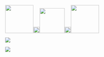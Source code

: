 <img src="https://media.giphy.com/media/djALPj5GbXwUcibXGv/giphy.gif" width="90"><img src="https://media.giphy.com/media/Y0xtyHetvfEBIk5FKh/giphy.gif" width="20"><img src="https://media.giphy.com/media/VI3PVWfo2QvQS9PgoG/giphy.gif" width="80" ><img src="https://media.giphy.com/media/Y0xtyHetvfEBIk5FKh/giphy.gif" width="20"><img src="https://media.giphy.com/media/YX4XbpJOCFQ3xmBxuZ/giphy.gif" width="90" >

 <a href="https://twitter.com/overflow_kaizen"><img src="https://img.shields.io/twitter/follow/overflow_kaizen?style=social" /></a>

<img src="https://visitor-badge.laobi.icu/badge?page_id=kaizensecurity"/>       

